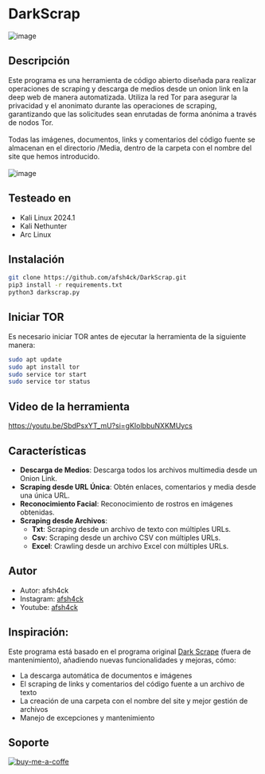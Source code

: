 # DarkScrap
![image](https://github.com/afsh4ck/DarkScrap/assets/132138425/6cc8a80f-a5c9-4aa9-9717-25fbf49c5a87)


## Descripción
Este programa es una herramienta de código abierto diseñada para realizar operaciones de scraping y descarga de medios desde un onion link en la deep web de manera automatizada. Utiliza la red Tor para asegurar la privacidad y el anonimato durante las operaciones de scraping, garantizando que las solicitudes sean enrutadas de forma anónima a través de nodos Tor.
<br><br>
Todas las imágenes, documentos, links y comentarios del código fuente se almacenan en el directorio /Media, dentro de la carpeta con el nombre del site que hemos introducido.
<br><br>
![image](https://github.com/afsh4ck/DarkScrap/assets/132138425/feb79af5-3a3f-4009-bf68-7a345763bd60)

## Testeado en

* Kali Linux 2024.1
* Kali Nethunter
* Arc Linux

## Instalación

```bash
git clone https://github.com/afsh4ck/DarkScrap.git
pip3 install -r requirements.txt
python3 darkscrap.py
```
## Iniciar TOR
Es necesario iniciar TOR antes de ejecutar la herramienta de la siguiente manera:

```bash
sudo apt update
sudo apt install tor
sudo service tor start
sudo service tor status
```
## Video de la herramienta
https://youtu.be/SbdPsxYT_mU?si=gKIolbbuNXKMUycs

## Características
* **Descarga de Medios**: Descarga todos los archivos multimedia desde un Onion Link.
* **Scraping desde URL Única**: Obtén enlaces, comentarios y media desde una única URL.
* **Reconocimiento Facial**: Reconocimiento de rostros en imágenes obtenidas.
* **Scraping desde Archivos**:
  - **Txt**: Scraping desde un archivo de texto con múltiples URLs.
  - **Csv**: Scraping desde un archivo CSV con múltiples URLs.
  - **Excel**: Crawling desde un archivo Excel con múltiples URLs.
  
## Autor
- Autor:       afsh4ck
- Instagram:   <a href="https://www.instagram.com/afsh4ck">afsh4ck</a>
- Youtube:     <a href="https://youtube.com/@afsh4ck">afsh4ck</a>

## Inspiración:
Este programa está basado en el programa original <a href="https://github.com/itsmehacker/DarkScrape/tree/master" target=_blanc>Dark Scrape</a> (fuera de mantenimiento), añadiendo nuevas funcionalidades y mejoras, cómo:
- La descarga automática de documentos e imágenes
- El scraping de links y comentarios del código fuente a un archivo de texto
- La creación de una carpeta con el nombre del site y mejor gestión de archivos
- Manejo de excepciones y mantenimiento

## Soporte

<a href="https://www.buymeacoffee.com/afsh4ck" rel="nofollow"><img width="250" align="left">
![buy-me-a-coffe](https://github.com/user-attachments/assets/8c8f9e81-334e-469e-b25e-29888cfc9fcc)
</a>
